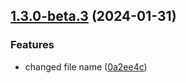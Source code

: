 ## [1.3.0-beta.3](https://github.com/Mejtika/course-gda-java/compare/v1.3.0-beta.2...v1.3.0-beta.3) (2024-01-31)


### Features

* changed file name ([0a2ee4c](https://github.com/Mejtika/course-gda-java/commit/0a2ee4cd5081fc708b4b7e078e3d34b9098b9ad7))
